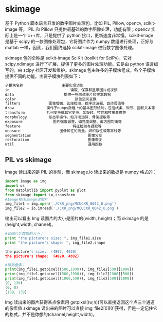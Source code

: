 # skimage

基于 Python 脚本语言开发的数字图片处理包，比如 PIL, Pillow, opencv, scikit-image 等。
PIL 和 Pillow 只提供最基础的数字图像处理，功能有限；opencv 实际上是一个 c++库，只是提供了 python 接口，更新速度非常慢。scikit-image 是基于 scipy 的一款图像处理包，它将图片作为 numpy 数组进行处理，正好与 matlab 一样，因此，我们最终选择 scikit-image 进行数字图像处理。

skimage 包的全称是 scikit-image SciKit (toolkit for SciPy)，它对 scipy.ndimage 进行了扩展，提供了更多的图片处理功能。它是由 python 语言编写的，由 scipy 社区开发和维护。skimage 包由许多的子模块组成，各个子模块提供不同的功能。主要子模块列表如下：

```s
子模块名称　                主要实现功能
io                            读取、保存和显示图片或视频
data                       提供一些测试图片和样本数据
color                           颜色空间变换
filters             图像增强、边缘检测、排序滤波器、自动阈值等
draw               操作于numpy数组上的基本图形绘制，包括线条、矩形、圆和文本等
transform          几何变换或其它变换，如旋转、拉伸和拉东变换等
morphology          形态学操作，如开闭运算、骨架提取等
exposure              图片强度调整，如亮度调整、直方图均衡等
feature                        特征检测与提取等
measure                  图像属性的测量，如相似性或等高线等
segmentation                          图像分割
restoration                           图像恢复
util                                  通用函数
```

## PIL vs skimage

Image 读出来的是 PIL 的类型，而 skimage.io 读出来的数据是 numpy 格式的：

```py
import Image as img
import os
from matplotlib import pyplot as plot
from skimage import io,transform
#Image和skimage读图片
img_file1 = img.open('./CXR_png/MCUCXR_0042_0.png')
img_file2 = io.imread('./CXR_png/MCUCXR_0042_0.png')
```

输出可以看出 Img 读图片的大小是图片的(width, height)；而 skimage 的是(height,width, channel)。

```py
#读图片后数据的大小：
print "the picture's size: ", img_file1.size
print "the picture's shape: ", img_file2.shape

the picture's size:  (4892, 4020)
the picture's shape:  (4020, 4892)

#得到像素：
print(img_file1.getpixel((500,1000)), img_file2[500][1000])
print(img_file1.getpixel((500,1000)), img_file2[1000][500])
print(img_file1.getpixel((1000,500)), img_file2[500][1000])
(0, 139)
(0, 0)
(139, 139)
```

Img 读出来的图片获得某点像素用 getpixel((w,h))可以直接返回这个点三个通道的像素值
skimage 读出来的图片可以直接 img_file2[0][0]获得，但是一定记住它的格式，并不是你想的(channel,height,width)。
